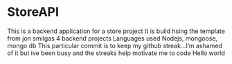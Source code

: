 # StoreAPI
This is a backend application for a store project
It is build hsing the template from jon smilgas 4 backend projects 
Languages used
Nodejs, mongoose, mongo db
This particular commit is to keep my github streak...I’m ashamed of it but ive been busy and the streaks help motivate me to code 
Hello world 
